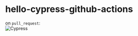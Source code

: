 # hello-cypress-github-actions

on `pull_request`:  
![Cypress](https://github.com/siljeangelvik/hello-cypress-github-actions/actions/workflows/github-actions-init.yml/badge.svg)
